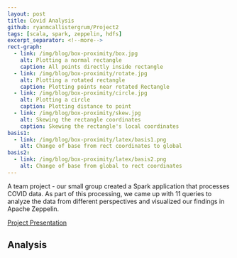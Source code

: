 ```yaml
---
layout: post
title: Covid Analysis
github: ryanmcallistergrum/Project2
tags: [scala, spark, zeppelin, hdfs]
excerpt_separator: <!--more-->
rect-graph:
  - link: /img/blog/box-proximity/box.jpg
    alt: Plotting a normal rectangle
    caption: All points directly inside rectangle
  - link: /img/blog/box-proximity/rotate.jpg
    alt: Plotting a rotated rectangle
    caption: Plotting points near rotated Rectangle
  - link: /img/blog/box-proximity/circle.jpg
    alt: Plotting a circle
    caption: Plotting distance to point
  - link: /img/blog/box-proximity/skew.jpg
    alt: Skewing the rectangle coordinates
    caption: Skewing the rectangle's local coordinates
basis1:
  - link: /img/blog/box-proximity/latex/basis1.png
    alt: Change of base from rect coordinates to global
basis2:
  - link: /img/blog/box-proximity/latex/basis2.png
    alt: Change of base from global to rect coordinates
---
```

A team project - our small group created a Spark application that processes COVID data. As part of this processing, we came up with 11 queries to analyze the data from different perspectives and visualized our findings in Apache Zeppelin.

[Project Presentation](https://docs.google.com/presentation/d/1fOMZY-oww35DxiQFbU1SOY8MTuVIe2ggvIxjrzQtmjk/edit#slide=id.p)

<!--more-->
## Analysis

